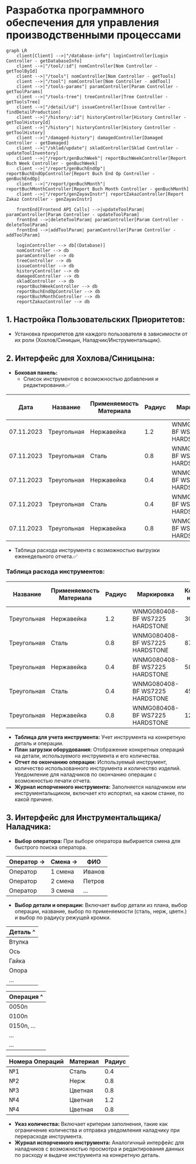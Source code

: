 # Разработка программного обеспечения для управления производственными процессами

```mermaid
graph LR
    client[Client] -->|"/database-info"| loginController[Login Controller - getDatabaseInfo]
    client -->|"/tool/:id"| nomController[Nom Controller - getToolById]
    client -->|"/tools"| nomController[Nom Controller - getTools]
    client -->|"/tool"| nomController[Nom Controller - addTool]
    client -->|"/tools-params"| paramController[Param Controller - getToolParams]
    client -->|"/tools-tree"| treeController[Tree Controller - getToolsTree]
    client -->|"/detail/id"| issueController[Issue Controller - findDetailProduction]
    client -->|"/history/:id"| historyController[History Controller - getToolHistoryId]
    client -->|"/history"| historyController[History Controller - getToolHistory]
    client -->|"/damaged-history"| damagedController[Damaged Controller - getDamaged]
    client -->|"/sklad/update"| skladController[Sklad Controller - updateToolInventory]
    client -->|"/report/genBuchWeek"| reportBuchWeekController[Report Buch Week Controller - genBuchWeek]
    client -->|"/report/genBuchEndOp"| reportBuchEndOpController[Report Buch End Op Controller - genBuchEndOp]
    client -->|"/report/genBuchMonth"| reportBuchMonthController[Report Buch Month Controller - genBuchMonth]
    client -->|"/report/genZayavInstr"| reportZakazController[Report Zakaz Controller - genZayavInstr]

    frontEnd[Frontend API Calls] -->|updateToolParam| paramController[Param Controller - updateToolParam]
    frontEnd -->|deleteToolParam| paramController[Param Controller - deleteToolParam]
    frontEnd -->|addToolParam| paramController[Param Controller - addToolParam]

    loginController --> db[(Database)]
    nomController --> db
    paramController --> db
    treeController --> db
    issueController --> db
    historyController --> db
    damagedController --> db
    skladController --> db
    reportBuchWeekController --> db
    reportBuchEndOpController --> db
    reportBuchMonthController --> db
    reportZakazController --> db
```

## 1. **Настройка Пользовательских Приоритетов:**

- Установка приоритетов для каждого пользователя в зависимости от их роли (Хохлов/Синицын, Наладчик/Инструментальщик).

## 2. **Интерфейс для Хохлова/Синицына:**

- **Боковая панель:**
    - Список инструментов с возможностью добавления и редактирования.✅

| Дата       | Название    | Применяемость Материала | Радиус | Маркировка                     | Количество на Складе | Нормативный Запас на Неделю | Заказ |
|------------|-------------|-------------------------|--------|--------------------------------|----------------------|-----------------------------|-------|
| 07.11.2023 | Треугольная | Нержавейка              | 1.2    | WNMG080408-BF WS7225 HARDSTONE | 30                   | 30                          | 25    |
| 07.11.2023 | Треугольная | Сталь                   | 0.8    | WNMG080408-BF WS7225 HARDSTONE | 87                   | 30                          | 34    |
| 07.11.2023 | Треугольная | Нержавейка              | 0.4    | WNMG080408-BF WS7225 HARDSTONE | 58                   | 30                          | 45    |
| 07.11.2023 | Треугольная | Сталь                   | 0.4    | WNMG080408-BF WS7225 HARDSTONE | 45                   | 30                          | 17    |
| 07.11.2023 | Треугольная | Нержавейка              | 0.8    | WNMG080408-BF WS7225 HARDSTONE | 12                   | 30                          | 27    |

- Таблица расхода инструмента с возможностью выгрузки еженедельного отчета.✅

### Таблица расхода инструментов:

| Название    | Применяемость Материала | Радиус | Маркировка                     | Количество на Складе | Нормативный Запас на Неделю | Заказ |
|-------------|-------------------------|--------|--------------------------------|----------------------|-----------------------------|-------|
| Треугольная | Нержавейка              | 1.2    | WNMG080408-BF WS7225 HARDSTONE | 30                   | 30                          | 25    |
| Треугольная | Сталь                   | 0.8    | WNMG080408-BF WS7225 HARDSTONE | 87                   | 30                          | 34    |
| Треугольная | Нержавейка              | 0.4    | WNMG080408-BF WS7225 HARDSTONE | 58                   | 30                          | 45    |
| Треугольная | Сталь                   | 0.4    | WNMG080408-BF WS7225 HARDSTONE | 45                   | 30                          | 17    |
| Треугольная | Нержавейка              | 0.8    | WNMG080408-BF WS7225 HARDSTONE | 12                   | 30                          | 27    |

- **Таблица для учета инструмента:** Учет инструмента на конкретную деталь и операции.
- **План загрузки оборудования:** Отображение конкретных операций на детали, используемого инструмента и его количества.
- **Отчет по окончанию операции:** Используемый инструмент, количество использованного инструмента и количество изделий.
  Уведомление для наладчиков по окончанию операции с возможностью печати отчета.
- **Журнал испорченного инструмента:** Заполняется наладчиком или инструментальщиком, включает кто испортил, на каком
  станке, по какой причине.

## 3. **Интерфейс для Инструментальщика/Наладчика:**

- **Выбор оператора:** При выборе оператора выбирается смена для быстрого поиска оператора.

| Оператор -> | Смена -> | ФИО    |
|-------------|----------|--------|
| Оператор    | 1 смена  | Иванов |
| Оператор    | 2 смена  | Петров |
| Оператор    | 3 смена  | ...    |

- **Выбор детали и операции:** Включает выбор детали из плана, выбор операции, название, выбор по применяемости (сталь,
  нерж, цветн.) и выбор по радиусу режущей кромки.

| Деталь ^ |
|----------|
| Втулка   |
| Ось      |
| Гайка    |
| Опора    |
| ...      |

| Операция ^ |
|------------|
| 0050n      |
| 0100n      |
| 0150n, ... |
| ...        |
| ...        |

| Номера Операций | Материал | Радиус |
|-----------------|----------|--------|
| №1              | Сталь    | 0.4    |
| №2              | Нерж     | 0.8    |
| №3              | Цветная  | 0.8    |
| №4              | Цветная  | 1.2    |
| №4              | Цветная  | 0.8    |

- **Указ количества:** Включает критерии заполнения, такие как ограничение количества и отправка уведомления наладчику
  при перерасходе инструмента.
- **Журнал испорченного инструмента:** Аналогичный интерфейс для наладчиков с возможностью просмотра и редактирования
  данных по расходу и выдаче инструмента на конкретную деталь.
